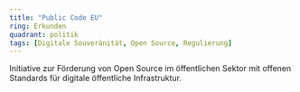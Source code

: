 ```yaml
---
title: "Public Code EU"
ring: Erkunden
quadrant: politik
tags: [Digitale Souveränität, Open Source, Regulierung]
---
```


Initiative zur Förderung von Open Source im öffentlichen Sektor mit offenen Standards für digitale öffentliche Infrastruktur.
